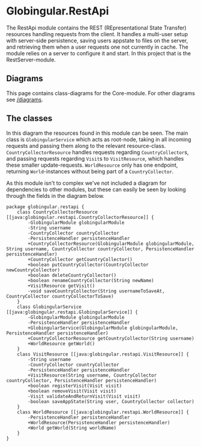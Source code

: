 # Globingular.RestApi

The RestApi module contains the REST (REpresentational State Transfer) resources handling requests from the client. It handles a multi-user setup with server-side persistence, saving users appstate to files on the server, and retrieving them when a user requests one not currently in cache. The module relies on a server to configure it and start. In this project that is the RestServer-module.


## Diagrams

This page contains class-diagrams for the Core-module. For other diagrams see [/diagrams](/diagrams).


## The classes

In this diagram the resources found in this module can be seen. The main class is `GlobingularService` which acts as root-node, taking in all incoming requests and passing them along to the relevant resource-class. `CountryCollectorResource` handles requests regarding `CountryCollector`s, and passing requests regarding `Visit`s to `VisitResource`, which handles these smaller update-requests. `WorldResource` only has one endpoint, returning `World`-instances without being part of a `CountryCollector`.

As this module isn't to complex we've not included a diagram for dependencies to other modules, but these can easily be seen by looking through the fields in the diagram below.

```plantuml
package globingular.restapi {
    class CountryCollectorResource [[java:globingular.restapi.CountryCollectorResource]] {
        -GlobingularModule globingularModule
        -String username
        -CountryCollector countryCollector
        -PersistenceHandler persistenceHandler
        +CountryCollectorResource(GlobingularModule globingularModule, String username, CountryCollector countryCollector, PersistenceHandler persistenceHandler)
        +CountryCollector getCountryCollector()
        +boolean putCountryCollector(CountryCollector newCountryCollector)
        +boolean deleteCountryCollector()
        +boolean renameCountryCollector(String newName)
        +VisitResource getVisit()
        -void saveCountryCollector(String usernameToSaveAt, CountryCollector countryCollectorToSave)
    }
    class GlobingularService [[java:globingular.restapi.GlobingularService]] {
        -GlobingularModule globingularModule
        -PersistenceHandler persistenceHandler
        +GlobingularService(GlobingularModule globingularModule, PersistenceHandler persistenceHandler)
        +CountryCollectorResource getCountryCollector(String username)
        +WorldResource getWorld()
    }
    class VisitResource [[java:globingular.restapi.VisitResource]] {
        -String username
        -CountryCollector countryCollector
        -PersistenceHandler persistenceHandler
        +VisitResource(String username, CountryCollector countryCollector, PersistenceHandler persistenceHandler)
        +boolean registerVisit(Visit visit)
        +boolean removeVisit(Visit visit)
        -Visit validateAndReturnVisit(Visit visit)
        -boolean saveAppState(String user, CountryCollector collector)
    }
    class WorldResource [[java:globingular.restapi.WorldResource]] {
        -PersistenceHandler persistenceHandler
        +WorldResource(PersistenceHandler persistenceHandler)
        +World getWorld(String worldName)
    }
}
```
